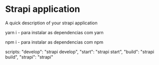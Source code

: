 # Strapi application

A quick description of your strapi application


yarn i - para instalar as dependencias com yarn

npm i - para instalar as dependencias com npm

scripts: 
    "develop": "strapi develop",
    "start": "strapi start",
    "build": "strapi build",
    "strapi": "strapi"
